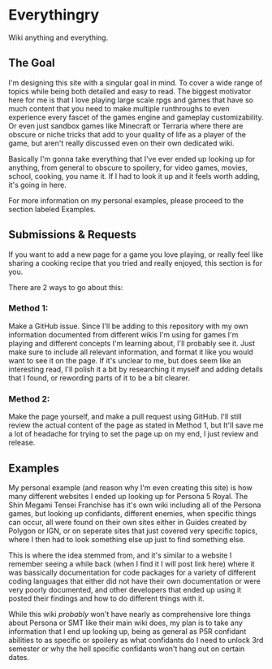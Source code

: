 # Everythingry
Wiki anything and everything.

## The Goal
I'm designing this site with a singular goal in mind.  To cover a wide range of topics while being both detailed and easy to read.  The biggest motivator here for me is that I love playing large scale rpgs and games that have so much content that you need to make multiple runthroughs to even experience every fascet of the games engine and gameplay customizability.  Or even just sandbox games like Minecraft or Terraria where there are obscure or niche tricks that add to your quality of life as a player of the game, but aren't really discussed even on their own dedicated wiki.

Basically I'm gonna take everything that I've ever ended up looking up for anything, from general to obscure to spoilery, for video games, movies, school, cooking, you name it.  If I had to look it up and it feels worth adding, it's going in here.

For more information on my personal examples, please proceed to the section labeled Examples.

## Submissions & Requests
If you want to add a new page for a game you love playing, or really feel like sharing a cooking recipe that you tried and really enjoyed, this section is for you.

There are 2 ways to go about this:

### Method 1:
Make a GitHub issue.  Since I'll be adding to this repository with my own information documented from different wikis I'm using for games I'm playing and different concepts I'm learning about, I'll probably see it.  Just make sure to include all relevant information, and format it like you would want to see it on the page.  If it's unclear to me, but does seem like an interesting read, I'll polish it a bit by researching it myself and adding details that I found, or rewording parts of it to be a bit clearer.

### Method 2:
Make the page yourself, and make a pull request using GitHub.  I'll still review the actual content of the page as stated in Method 1, but It'll save me a lot of headache for trying to set the page up on my end, I just review and release.

## Examples
My personal example (and reason why I'm even creating this site) is how many different websites I ended up looking up for Persona 5 Royal.  The Shin Megami Tensei Franchise has it's own wiki including all of the Persona games, but looking up confidants, different enemies, when specific things can occur, all were found on their own sites either in Guides created by Polygon or IGN, or on seperate sites that just covered very specific topics, where I then had to look something else up just to find something else.

This is where the idea stemmed from, and it's similar to a website I remember seeing a while back (when I find it I will post link here) where it was bassically documentation for code packages for a variety of different coding languages that either did not have their own documentation or were very poorly documented, and other developers that ended up using it posted their findings and how to do different things with it.

While this wiki *probably* won't have nearly as comprehensive lore things about Persona or SMT like their main wiki does, my plan is to take any information that I end up looking up, being as general as P5R confidant abilities to as specific or spoilery as what confidants do I need to unlock 3rd semester or why the hell specific confidants won't hang out on certain dates.
